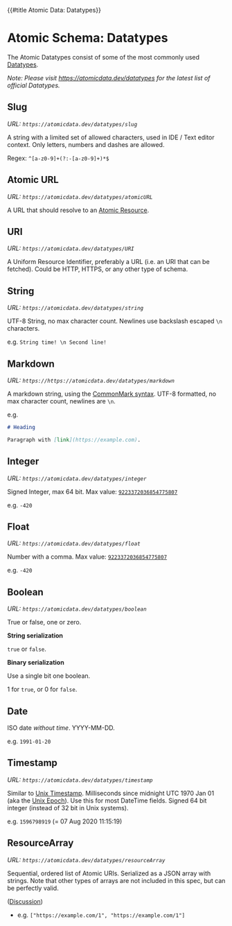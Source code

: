 {{#title Atomic Data: Datatypes}}
# Atomic Schema: Datatypes

The Atomic Datatypes consist of some of the most commonly used [Datatypes](classes.md#Datatype).

_Note: Please visit <https://atomicdata.dev/datatypes> for the latest list of official Datatypes._

## Slug

_URL: `https://atomicdata.dev/datatypes/slug`_

A string with a limited set of allowed characters, used in IDE / Text editor context.
Only letters, numbers and dashes are allowed.

Regex: `^[a-z0-9]+(?:-[a-z0-9]+)*$`

## Atomic URL

_URL: `https://atomicdata.dev/datatypes/atomicURL`_

A URL that should resolve to an [Atomic Resource](../core/concepts.md#Resource).

## URI

_URL: `https://atomicdata.dev/datatypes/URI`_

A Uniform Resource Identifier, preferably a URL (i.e. an URI that can be fetched).
Could be HTTP, HTTPS, or any other type of schema.

## String

_URL: `https://atomicdata.dev/datatypes/string`_

UTF-8 String, no max character count.
Newlines use backslash escaped `\n` characters.

e.g. `String time! \n Second line!`

## Markdown

_URL: `https://https://atomicdata.dev/datatypes/markdown`_

A markdown string, using the [CommonMark syntax](https://commonmark.org/).
UTF-8 formatted, no max character count, newlines are `\n`.

e.g.

```md
# Heading

Paragraph with [link](https://example.com).
```

## Integer

_URL: `https://atomicdata.dev/datatypes/integer`_

Signed Integer, max 64 bit.
Max value: [`9223372036854775807`](https://en.wikipedia.org/wiki/9,223,372,036,854,775,807)

e.g. `-420`

## Float

_URL: `https://atomicdata.dev/datatypes/float`_

Number with a comma.
Max value: [`9223372036854775807`](https://en.wikipedia.org/wiki/9,223,372,036,854,775,807)

e.g. `-420`

## Boolean

_URL: `https://atomicdata.dev/datatypes/boolean`_

True or false, one or zero.

**String serialization**

`true` or `false`.

**Binary serialization**

Use a single bit one boolean.

1 for `true`, or 0 for `false`.

## Date

ISO date _without time_.
YYYY-MM-DD.

e.g. `1991-01-20`

##  Timestamp

_URL: `https://atomicdata.dev/datatypes/timestamp`_

Similar to [Unix Timestamp](https://www.unixtimestamp.com/).
Milliseconds since midnight UTC 1970 Jan 01 (aka the [Unix Epoch](https://en.wikipedia.org/wiki/Unix_time)).
Use this for most DateTime fields.
Signed 64 bit integer (instead of 32 bit in Unix systems).

e.g. `1596798919` (= 07 Aug 2020 11:15:19)

## ResourceArray

_URL: `https://atomicdata.dev/datatypes/resourceArray`_

Sequential, ordered list of Atomic URIs.
Serialized as a JSON array with strings.
Note that other types of arrays are not included in this spec, but can be perfectly valid.

([Discussion](https://github.com/atomicdata-dev/atomic-data-docs/issues/127))

- e.g. `["https://example.com/1", "https://example.com/1"]`
